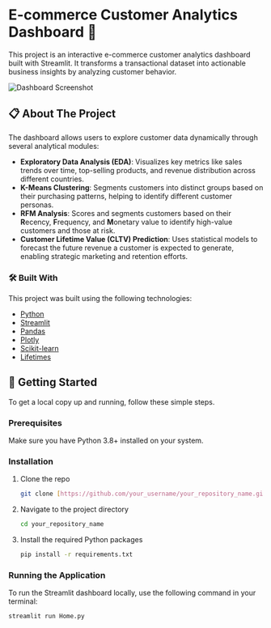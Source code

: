 # E-commerce Customer Analytics Dashboard 🛒

This project is an interactive e-commerce customer analytics dashboard built with Streamlit. It transforms a transactional dataset into actionable business insights by analyzing customer behavior.

![Dashboard Screenshot](https://drive.google.com/file/d/18ip6tY9jxF1NLavNlGJOQPS4K384DpfJ/view?usp=drive_link) <!-- Add a screenshot of your app here later! -->

## 📋 About The Project

The dashboard allows users to explore customer data dynamically through several analytical modules:

* **Exploratory Data Analysis (EDA)**: Visualizes key metrics like sales trends over time, top-selling products, and revenue distribution across different countries.
* **K-Means Clustering**: Segments customers into distinct groups based on their purchasing patterns, helping to identify different customer personas.
* **RFM Analysis**: Scores and segments customers based on their **R**ecency, **F**requency, and **M**onetary value to identify high-value customers and those at risk.
* **Customer Lifetime Value (CLTV) Prediction**: Uses statistical models to forecast the future revenue a customer is expected to generate, enabling strategic marketing and retention efforts.

### 🛠️ Built With

This project was built using the following technologies:

* [Python](https://www.python.org/)
* [Streamlit](https://streamlit.io/)
* [Pandas](https://pandas.pydata.org/)
* [Plotly](https://plotly.com/python/)
* [Scikit-learn](https://scikit-learn.org/)
* [Lifetimes](https://lifetimes.readthedocs.io/en/latest/)

## 🚀 Getting Started

To get a local copy up and running, follow these simple steps.

### Prerequisites

Make sure you have Python 3.8+ installed on your system.

### Installation

1.  Clone the repo
    ```sh
    git clone [https://github.com/your_username/your_repository_name.git](https://github.com/your_username/your_repository_name.git)
    ```
2.  Navigate to the project directory
    ```sh
    cd your_repository_name
    ```
3.  Install the required Python packages
    ```sh
    pip install -r requirements.txt
    ```

### Running the Application

To run the Streamlit dashboard locally, use the following command in your terminal:

```sh
streamlit run Home.py

